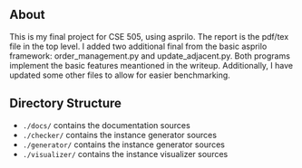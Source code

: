 ## About

This is my final project for CSE 505, using asprilo. The report is the pdf/tex file in the top level.
I added two additional final from the basic asprilo framework: order_management.py and update_adjacent.py.
Both programs implement the basic features meantioned in the writeup.
Additionally, I have updated some other files to allow for easier benchmarking. 


## Directory Structure

- `./docs/` contains the documentation sources
- `./checker/` contains the instance generator sources
- `./generator/` contains the instance generator sources
- `./visualizer/` contains the instance visualizer sources

